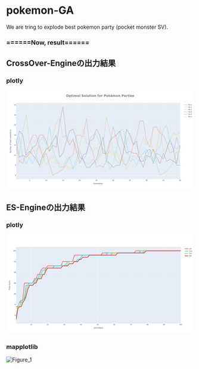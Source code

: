 # pokemon-GA

We are tring to explode best pokemon party (pocket monster SV).

### ======Now, result======

## CrossOver-Engineの出力結果

### plotly

![Figure\_1](https://github.com/pokemon-GA/CrossOver-Engine/blob/main/newplot.png)

## ES-Engineの出力結果

### plotly

![Figure\_1](https://github.com/pokemon-GA/ES-Engine/blob/main/plotly.png)

### mapplotlib

![Figure\_1](https://github.com/pokemon-GA/ES-Engine/blob/main/Figure\_1.png)
